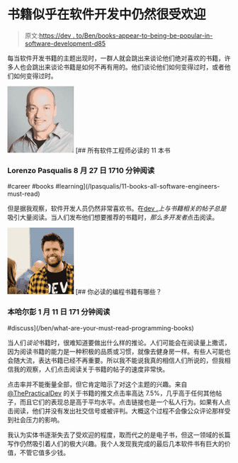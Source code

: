 # 书籍似乎在软件开发中仍然很受欢迎

> 原文:[https://dev . to/Ben/books-appear-to-being-be-popular-in-software-development-d85](https://dev.to/ben/books-appear-to-still-be-popular-in-software-development-d85)

每当软件开发书籍的主题出现时，一群人就会跳出来谈论他们绝对喜欢的书籍，许多人也会跳出来谈论书籍是如何不再有用的。他们谈论他们如何变得过时，或者他们如何变得过时。

[![lpasqualis](img/6c3f30f449ec27206b2b6b3e1a3388f4.png)](/lpasqualis) [## 所有软件工程师必读的 11 本书

### Lorenzo Pasqualis 8 月 27 日 1710 分钟阅读

#career #books #learning](/lpasqualis/11-books-all-software-engineers-must-read)

但是据我观察，软件开发人员仍然非常喜欢书。在[dev .](https://dev.to/)*上与书籍相关的帖子总是*吸引大量阅读。当人们发布他们想要推荐的书籍时，*那么多开发者*点击阅读。

[![ben](img/fe64a787b888dfb20fc13ad1e466da3d.png)](/ben) [## 你必读的编程书籍有哪些？

### 本哈尔彭 1 月 11 日 171 分钟阅读

#discuss](/ben/what-are-your-must-read-programming-books)

当人们*谈论*书籍时，很难知道要做出什么样的推论。人们可能会在阅读量上撒谎，因为阅读书籍的能力是一种积极的品质或习惯，就像去健身房一样。有些人可能也会随大流，表达书籍已经不再重要。所以我不能说我真的相信人们所说的，但我相信我的观察，人们点击阅读关于书籍的帖子的速度非常快。

点击率并不能衡量全部，但它肯定暗示了对这个主题的兴趣。来自 [@ThePracticalDev](https://twitter.com/thepracticaldev) 的关于书籍的推文点击率高达 7.5%，几乎高于任何其他帖子，而且它们的表现总是高于平均水平。点击链接也是一个私人行为。如果有人点击阅读，他们并没有发出社交信号或被评判。大概这个过程不会像公众评论那样受到社会压力的影响。

我认为实体书逐渐失去了受欢迎的程度，取而代之的是电子书，但这一领域的长篇写作仍然吸引着人们的极大兴趣。我个人发现我完成的最后几本软件书有巨大的价值，不管它值多少钱。